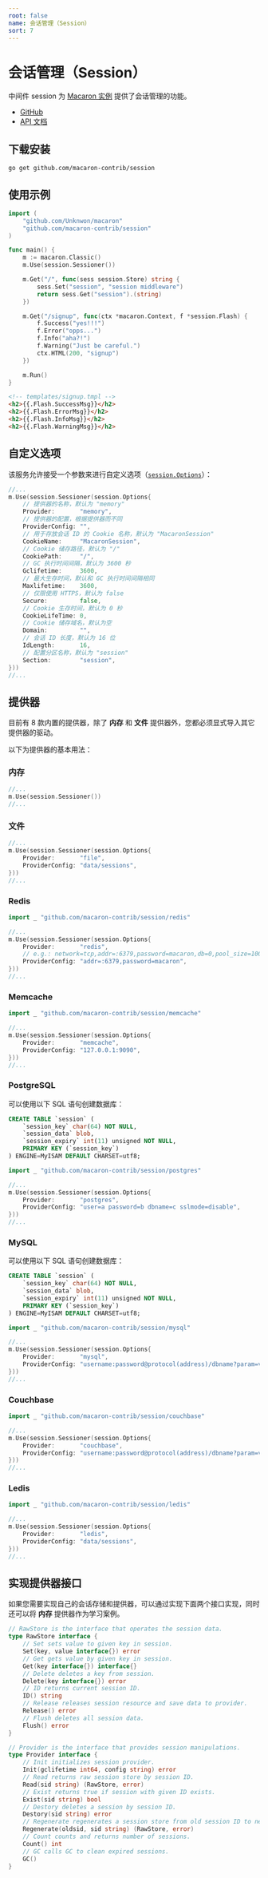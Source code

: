 ```yaml
---
root: false
name: 会话管理（Session）
sort: 7
---
```


# 会话管理（Session）

中间件 session 为 [Macaron 实例](../intro/core_concepts#macaron-%E5%AE%9E%E4%BE%8B) 提供了会话管理的功能。

- [GitHub](https://github.com/macaron-contrib/session)
- [API 文档](https://gowalker.org/github.com/macaron-contrib/session)

## 下载安装

    go get github.com/macaron-contrib/session

## 使用示例

```go
import (
    "github.com/Unknwon/macaron"
    "github.com/macaron-contrib/session"
)

func main() {
    m := macaron.Classic()
    m.Use(session.Sessioner())

    m.Get("/", func(sess session.Store) string {
        sess.Set("session", "session middleware")
        return sess.Get("session").(string)
    })

    m.Get("/signup", func(ctx *macaron.Context, f *session.Flash) {
        f.Success("yes!!!")
        f.Error("opps...")
        f.Info("aha?!")
        f.Warning("Just be careful.")
        ctx.HTML(200, "signup")
    })

    m.Run()
}
```

```html
<!-- templates/signup.tmpl -->
<h2>{{.Flash.SuccessMsg}}</h2>
<h2>{{.Flash.ErrorMsg}}</h2>
<h2>{{.Flash.InfoMsg}}</h2>
<h2>{{.Flash.WarningMsg}}</h2>
```

## 自定义选项

该服务允许接受一个参数来进行自定义选项（[`session.Options`](https://gowalker.org/github.com/macaron-contrib/session#Options)）：

```go
//...
m.Use(session.Sessioner(session.Options{
    // 提供器的名称，默认为 "memory"
    Provider:       "memory",
    // 提供器的配置，根据提供器而不同
    ProviderConfig: "",
    // 用于存放会话 ID 的 Cookie 名称，默认为 "MacaronSession"
    CookieName:     "MacaronSession",
    // Cookie 储存路径，默认为 "/"
    CookiePath:     "/",
    // GC 执行时间间隔，默认为 3600 秒
    Gclifetime:     3600,
    // 最大生存时间，默认和 GC 执行时间间隔相同
    Maxlifetime:    3600,
    // 仅限使用 HTTPS，默认为 false
    Secure:         false,
    // Cookie 生存时间，默认为 0 秒
    CookieLifeTime: 0,
    // Cookie 储存域名，默认为空
    Domain:         "",
    // 会话 ID 长度，默认为 16 位
    IdLength:       16,
    // 配置分区名称，默认为 "session"
    Section:        "session",
}))
//...
```

## 提供器

目前有 8 款内置的提供器，除了 **内存** 和 **文件** 提供器外，您都必须显式导入其它提供器的驱动。

以下为提供器的基本用法：

### 内存

```go
//...
m.Use(session.Sessioner())
//...
```

### 文件

```go
//...
m.Use(session.Sessioner(session.Options{
    Provider:       "file",
    ProviderConfig: "data/sessions",
}))
//...
```

### Redis

```go
import _ "github.com/macaron-contrib/session/redis"

//...
m.Use(session.Sessioner(session.Options{
    Provider:       "redis",
    // e.g.: network=tcp,addr=:6379,password=macaron,db=0,pool_size=100,idle_timeout=180
    ProviderConfig: "addr=:6379,password=macaron",
}))
//...
```

### Memcache

```go
import _ "github.com/macaron-contrib/session/memcache"

//...
m.Use(session.Sessioner(session.Options{
    Provider:       "memcache",
    ProviderConfig: "127.0.0.1:9090",
}))
//...
```

### PostgreSQL

可以使用以下 SQL 语句创建数据库：

```sql
CREATE TABLE `session` (
    `session_key` char(64) NOT NULL,
    `session_data` blob,
    `session_expiry` int(11) unsigned NOT NULL,
    PRIMARY KEY (`session_key`)
) ENGINE=MyISAM DEFAULT CHARSET=utf8;
```

```go
import _ "github.com/macaron-contrib/session/postgres"

//...
m.Use(session.Sessioner(session.Options{
    Provider:       "postgres",
    ProviderConfig: "user=a password=b dbname=c sslmode=disable",
}))
//...
```

### MySQL

可以使用以下 SQL 语句创建数据库：

```sql
CREATE TABLE `session` (
    `session_key` char(64) NOT NULL,
    `session_data` blob,
    `session_expiry` int(11) unsigned NOT NULL,
    PRIMARY KEY (`session_key`)
) ENGINE=MyISAM DEFAULT CHARSET=utf8;
```

```go
import _ "github.com/macaron-contrib/session/mysql"

//...
m.Use(session.Sessioner(session.Options{
    Provider:       "mysql",
    ProviderConfig: "username:password@protocol(address)/dbname?param=value",
}))
//...
```

### Couchbase

```go
import _ "github.com/macaron-contrib/session/couchbase"

//...
m.Use(session.Sessioner(session.Options{
    Provider:       "couchbase",
    ProviderConfig: "username:password@protocol(address)/dbname?param=value",
}))
//...
```

### Ledis

```go
import _ "github.com/macaron-contrib/session/ledis"

//...
m.Use(session.Sessioner(session.Options{
    Provider:       "ledis",
    ProviderConfig: "data/sessions",
}))
//...
```

## 实现提供器接口

如果您需要实现自己的会话存储和提供器，可以通过实现下面两个接口实现，同时还可以将 **内存** 提供器作为学习案例。

```go
// RawStore is the interface that operates the session data.
type RawStore interface {
	// Set sets value to given key in session.
	Set(key, value interface{}) error
	// Get gets value by given key in session.
	Get(key interface{}) interface{}
	// Delete deletes a key from session.
	Delete(key interface{}) error
	// ID returns current session ID.
	ID() string
	// Release releases session resource and save data to provider.
	Release() error
	// Flush deletes all session data.
	Flush() error
}

// Provider is the interface that provides session manipulations.
type Provider interface {
	// Init initializes session provider.
	Init(gclifetime int64, config string) error
	// Read returns raw session store by session ID.
	Read(sid string) (RawStore, error)
	// Exist returns true if session with given ID exists.
	Exist(sid string) bool
	// Destory deletes a session by session ID.
	Destory(sid string) error
	// Regenerate regenerates a session store from old session ID to new one.
	Regenerate(oldsid, sid string) (RawStore, error)
	// Count counts and returns number of sessions.
	Count() int
	// GC calls GC to clean expired sessions.
	GC()
}
```
